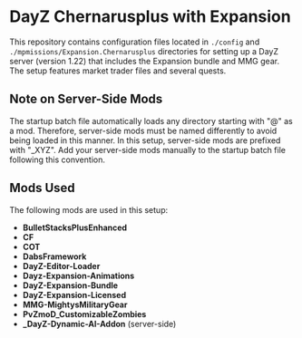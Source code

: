 # DayZ Chernarusplus with Expansion

This repository contains configuration files located in `./config` and `./mpmissions/Expansion.Chernarusplus` directories for setting up a DayZ server (version 1.22) that includes the Expansion bundle and MMG gear. The setup features market trader files and several quests.

## Note on Server-Side Mods

The startup batch file automatically loads any directory starting with "@" as a mod. Therefore, server-side mods must be named differently to avoid being loaded in this manner. In this setup, server-side mods are prefixed with "_XYZ". Add your server-side mods manually to the startup batch file following this convention.

## Mods Used

The following mods are used in this setup:

- **BulletStacksPlusEnhanced**
- **CF**
- **COT**
- **DabsFramework**
- **DayZ-Editor-Loader**
- **Dayz-Expansion-Animations**
- **DayZ-Expansion-Bundle**
- **DayZ-Expansion-Licensed**
- **MMG-MightysMilitaryGear**
- **PvZmoD_CustomizableZombies**
- **_DayZ-Dynamic-AI-Addon** (server-side)
